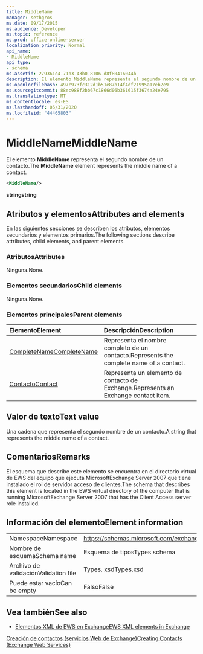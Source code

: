 ```yaml
---
title: MiddleName
manager: sethgros
ms.date: 09/17/2015
ms.audience: Developer
ms.topic: reference
ms.prod: office-online-server
localization_priority: Normal
api_name:
- MiddleName
api_type:
- schema
ms.assetid: 279361e4-71b3-43b0-8106-d8f80416044b
description: El elemento MiddleName representa el segundo nombre de un contacto.
ms.openlocfilehash: 497c973fc312d1b51e87b14f4df21995a17eb2e9
ms.sourcegitcommit: 88ec988f2bb67c1866d06b361615f3674a24e795
ms.translationtype: MT
ms.contentlocale: es-ES
ms.lasthandoff: 05/31/2020
ms.locfileid: "44465803"
---
```

# <a name="middlename"></a><span data-ttu-id="4435b-103">MiddleName</span><span class="sxs-lookup"><span data-stu-id="4435b-103">MiddleName</span></span>

<span data-ttu-id="4435b-104">El elemento **MiddleName** representa el segundo nombre de un contacto.</span><span class="sxs-lookup"><span data-stu-id="4435b-104">The **MiddleName** element represents the middle name of a contact.</span></span> 
  
```xml
<MiddleName/>
```

 <span data-ttu-id="4435b-105">**string**</span><span class="sxs-lookup"><span data-stu-id="4435b-105">**string**</span></span>
## <a name="attributes-and-elements"></a><span data-ttu-id="4435b-106">Atributos y elementos</span><span class="sxs-lookup"><span data-stu-id="4435b-106">Attributes and elements</span></span>

<span data-ttu-id="4435b-107">En las siguientes secciones se describen los atributos, elementos secundarios y elementos primarios.</span><span class="sxs-lookup"><span data-stu-id="4435b-107">The following sections describe attributes, child elements, and parent elements.</span></span>
  
### <a name="attributes"></a><span data-ttu-id="4435b-108">Atributos</span><span class="sxs-lookup"><span data-stu-id="4435b-108">Attributes</span></span>

<span data-ttu-id="4435b-109">Ninguna.</span><span class="sxs-lookup"><span data-stu-id="4435b-109">None.</span></span>
  
### <a name="child-elements"></a><span data-ttu-id="4435b-110">Elementos secundarios</span><span class="sxs-lookup"><span data-stu-id="4435b-110">Child elements</span></span>

<span data-ttu-id="4435b-111">Ninguna.</span><span class="sxs-lookup"><span data-stu-id="4435b-111">None.</span></span>
  
### <a name="parent-elements"></a><span data-ttu-id="4435b-112">Elementos principales</span><span class="sxs-lookup"><span data-stu-id="4435b-112">Parent elements</span></span>

|<span data-ttu-id="4435b-113">**Elemento**</span><span class="sxs-lookup"><span data-stu-id="4435b-113">**Element**</span></span>|<span data-ttu-id="4435b-114">**Descripción**</span><span class="sxs-lookup"><span data-stu-id="4435b-114">**Description**</span></span>|
|:-----|:-----|
|[<span data-ttu-id="4435b-115">CompleteName</span><span class="sxs-lookup"><span data-stu-id="4435b-115">CompleteName</span></span>](completename.md) <br/> |<span data-ttu-id="4435b-116">Representa el nombre completo de un contacto.</span><span class="sxs-lookup"><span data-stu-id="4435b-116">Represents the complete name of a contact.</span></span>  <br/> |
|[<span data-ttu-id="4435b-117">Contacto</span><span class="sxs-lookup"><span data-stu-id="4435b-117">Contact</span></span>](contact.md) <br/> |<span data-ttu-id="4435b-118">Representa un elemento de contacto de Exchange.</span><span class="sxs-lookup"><span data-stu-id="4435b-118">Represents an Exchange contact item.</span></span>  <br/> |
   
## <a name="text-value"></a><span data-ttu-id="4435b-119">Valor de texto</span><span class="sxs-lookup"><span data-stu-id="4435b-119">Text value</span></span>

<span data-ttu-id="4435b-120">Una cadena que representa el segundo nombre de un contacto.</span><span class="sxs-lookup"><span data-stu-id="4435b-120">A string that represents the middle name of a contact.</span></span>
  
## <a name="remarks"></a><span data-ttu-id="4435b-121">Comentarios</span><span class="sxs-lookup"><span data-stu-id="4435b-121">Remarks</span></span>

<span data-ttu-id="4435b-122">El esquema que describe este elemento se encuentra en el directorio virtual de EWS del equipo que ejecuta MicrosoftExchange Server 2007 que tiene instalado el rol de servidor acceso de clientes.</span><span class="sxs-lookup"><span data-stu-id="4435b-122">The schema that describes this element is located in the EWS virtual directory of the computer that is running MicrosoftExchange Server 2007 that has the Client Access server role installed.</span></span>
  
## <a name="element-information"></a><span data-ttu-id="4435b-123">Información del elemento</span><span class="sxs-lookup"><span data-stu-id="4435b-123">Element information</span></span>

|||
|:-----|:-----|
|<span data-ttu-id="4435b-124">Namespace</span><span class="sxs-lookup"><span data-stu-id="4435b-124">Namespace</span></span>  <br/> |https://schemas.microsoft.com/exchange/services/2006/types  <br/> |
|<span data-ttu-id="4435b-125">Nombre de esquema</span><span class="sxs-lookup"><span data-stu-id="4435b-125">Schema name</span></span>  <br/> |<span data-ttu-id="4435b-126">Esquema de tipos</span><span class="sxs-lookup"><span data-stu-id="4435b-126">Types schema</span></span>  <br/> |
|<span data-ttu-id="4435b-127">Archivo de validación</span><span class="sxs-lookup"><span data-stu-id="4435b-127">Validation file</span></span>  <br/> |<span data-ttu-id="4435b-128">Types. xsd</span><span class="sxs-lookup"><span data-stu-id="4435b-128">Types.xsd</span></span>  <br/> |
|<span data-ttu-id="4435b-129">Puede estar vacío</span><span class="sxs-lookup"><span data-stu-id="4435b-129">Can be empty</span></span>  <br/> |<span data-ttu-id="4435b-130">Falso</span><span class="sxs-lookup"><span data-stu-id="4435b-130">False</span></span>  <br/> |
   
## <a name="see-also"></a><span data-ttu-id="4435b-131">Vea también</span><span class="sxs-lookup"><span data-stu-id="4435b-131">See also</span></span>



- [<span data-ttu-id="4435b-132">Elementos XML de EWS en Exchange</span><span class="sxs-lookup"><span data-stu-id="4435b-132">EWS XML elements in Exchange</span></span>](ews-xml-elements-in-exchange.md)


[<span data-ttu-id="4435b-133">Creación de contactos (servicios Web de Exchange)</span><span class="sxs-lookup"><span data-stu-id="4435b-133">Creating Contacts (Exchange Web Services)</span></span>](https://msdn.microsoft.com/library/4845917e-70d1-481c-bbd7-011ec6571789%28Office.15%29.aspx)

